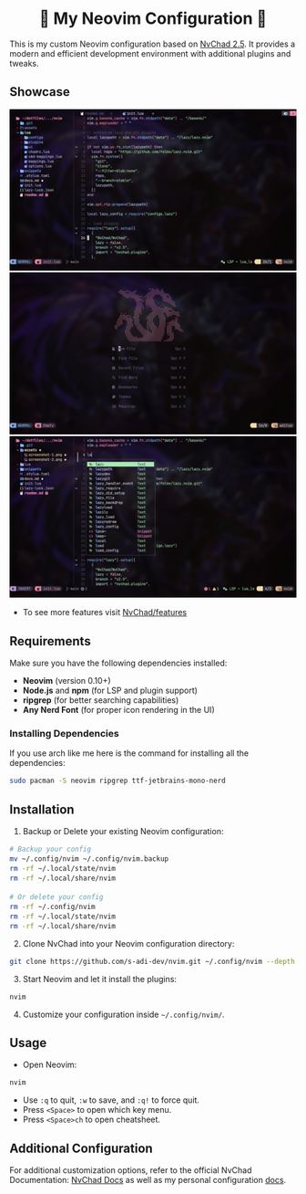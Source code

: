 <h1 align="center">🌟 My Neovim Configuration 🌟</h1>

This is my custom Neovim configuration based on [NvChad 2.5](https://nvchad.com/). It provides a modern and efficient
development environment with additional plugins and tweaks.

## Showcase
![Screenshot-1](./assets/screenshot-1.png)
![Screenshot-2](./assets/screenshot-2.png)
![Screenshot-3](./assets/screenshot-3.png)

- To see more features visit [NvChad/features](https://nvchad.com/docs/features) 

## Requirements

Make sure you have the following dependencies installed:

- **Neovim** (version 0.10+)
- **Node.js** and **npm** (for LSP and plugin support)
- **ripgrep** (for better searching capabilities)
- **Any Nerd Font** (for proper icon rendering in the UI)

### Installing Dependencies
If you use arch like me here is the command for installing all the dependencies:

```sh
sudo pacman -S neovim ripgrep ttf-jetbrains-mono-nerd
```
## Installation

1. Backup or Delete your existing Neovim configuration:
```sh
# Backup your config
mv ~/.config/nvim ~/.config/nvim.backup
rm -rf ~/.local/state/nvim
rm -rf ~/.local/share/nvim

# Or delete your config
rm -rf ~/.config/nvim
rm -rf ~/.local/state/nvim
rm -rf ~/.local/share/nvim
```

2. Clone NvChad into your Neovim configuration directory:
```sh
git clone https://github.com/s-adi-dev/nvim.git ~/.config/nvim --depth 1
```

3. Start Neovim and let it install the plugins:
```sh
nvim
```

4. Customize your configuration inside `~/.config/nvim/`.

## Usage

- Open Neovim:
```sh
nvim
```
- Use `:q` to quit, `:w` to save, and `:q!` to force quit.
- Press `<Space>` to open which key menu.
- Press `<Space>ch` to open cheatsheet.


## Additional Configuration
For additional customization options, refer to the official NvChad Documentation: [NvChad Docs](https://nvchad.com/docs/config/walkthrough) as well as my personal configuration [docs](./docs.md).
